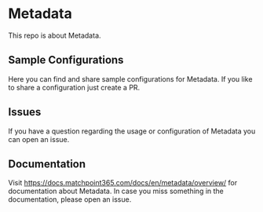 # Metadata
This repo is about Metadata. 

## Sample Configurations
Here you can find and share sample configurations for Metadata.
If you like to share a configuration just create a PR.

## Issues
If you have a question regarding the usage or configuration of Metadata you can open an issue.

## Documentation
Visit https://docs.matchpoint365.com/docs/en/metadata/overview/ for documentation about Metadata.
In case you miss something in the documentation, please open an issue.
